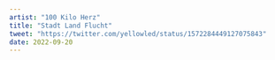 ```yaml
---
artist: "100 Kilo Herz"
title: "Stadt Land Flucht"
tweet: "https://twitter.com/yellowled/status/1572284449127075843"
date: 2022-09-20
---
```

